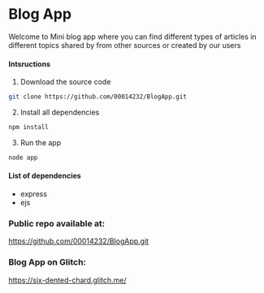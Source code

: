 # Blog App

Welcome to Mini blog app where you can find different types of articles in different topics shared by from other sources or created by our users

#### Intsructions
1. Download the source code
```bash 
git clone https://github.com/00014232/BlogApp.git
```

2. Install all dependencies

```bash
npm install 
```

3. Run the app
```bash
node app
```

#### List of dependencies  
- express
- ejs


### Public repo available at:
https://github.com/00014232/BlogApp.git

### Blog App on Glitch:
https://six-dented-chard.glitch.me/
